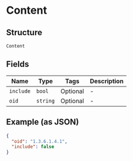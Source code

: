 
# Content

## Structure

`Content`

## Fields

| Name | Type | Tags | Description |
|  --- | --- | --- | --- |
| `include` | `bool` | Optional | - |
| `oid` | `string` | Optional | - |

## Example (as JSON)

```json
{
  "oid": "1.3.6.1.4.1",
  "include": false
}
```

